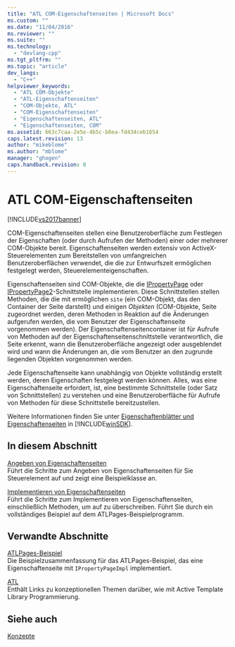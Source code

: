 ```yaml
---
title: "ATL COM-Eigenschaftenseiten | Microsoft Docs"
ms.custom: ""
ms.date: "11/04/2016"
ms.reviewer: ""
ms.suite: ""
ms.technology: 
  - "devlang-cpp"
ms.tgt_pltfrm: ""
ms.topic: "article"
dev_langs: 
  - "C++"
helpviewer_keywords: 
  - "ATL COM-Objekte"
  - "ATL-Eigenschaftenseiten"
  - "COM-Objekte, ATL"
  - "COM-Eigenschaftenseiten"
  - "Eigenschaftenseiten, ATL"
  - "Eigenschaftenseiten, COM"
ms.assetid: 663c7caa-2e5e-4b5c-b8ea-fd434ceb1654
caps.latest.revision: 13
author: "mikeblome"
ms.author: "mblome"
manager: "ghogen"
caps.handback.revision: 8
---
```

# ATL COM-Eigenschaftenseiten
[!INCLUDE[vs2017banner](../assembler/inline/includes/vs2017banner.md)]

COM\-Eigenschaftenseiten stellen eine Benutzeroberfläche zum Festlegen der Eigenschaften \(oder durch Aufrufen der Methoden\) einer oder mehrerer COM\-Objekte bereit.  Eigenschaftenseiten werden extensiv von ActiveX\-Steuerelementen zum Bereitstellen von umfangreichen Benutzeroberflächen verwendet, die die zur Entwurfszeit ermöglichen festgelegt werden, Steuerelementeigenschaften.  
  
 Eigenschaftenseiten sind COM\-Objekte, die die [IPropertyPage](http://msdn.microsoft.com/library/windows/desktop/ms691246) oder [IPropertyPage2](http://msdn.microsoft.com/library/windows/desktop/ms683996)\-Schnittstelle implementieren.  Diese Schnittstellen stellen Methoden, die die mit ermöglichen `site` \(ein COM\-Objekt, das den Container der Seite darstellt\) und einigen *Objekten* \(COM\-Objekte, Seite zugeordnet werden, deren Methoden in Reaktion auf die Änderungen aufgerufen werden, die vom Benutzer der Eigenschaftenseite vorgenommen werden\).  Der Eigenschaftenseitencontainer ist für Aufrufe von Methoden auf der Eigenschaftenseitenschnittstelle verantwortlich, die Seite erkennt, wann die Benutzeroberfläche angezeigt oder ausgeblendet wird und wann die Änderungen an, die vom Benutzer an den zugrunde liegenden Objekten vorgenommen werden.  
  
 Jede Eigenschaftenseite kann unabhängig von Objekte vollständig erstellt werden, deren Eigenschaften festgelegt werden können.  Alles, was eine Eigenschaftenseite erfordert, ist, eine bestimmte Schnittstelle \(oder Satz von Schnittstellen\) zu verstehen und eine Benutzeroberfläche für Aufrufe von Methoden für diese Schnittstelle bereitzustellen.  
  
 Weitere Informationen finden Sie unter [Eigenschaftenblätter und Eigenschaftenseiten](http://msdn.microsoft.com/library/windows/desktop/ms686577) in [!INCLUDE[winSDK](../atl/includes/winsdk_md.md)].  
  
## In diesem Abschnitt  
 [Angeben von Eigenschaftenseiten](../atl/specifying-property-pages.md)  
 Führt die Schritte zum Angeben von Eigenschaftenseiten für Sie Steuerelement auf und zeigt eine Beispielklasse an.  
  
 [Implementieren von Eigenschaftenseiten](../atl/implementing-property-pages.md)  
 Führt die Schritte zum Implementieren von Eigenschaftenseiten, einschließlich Methoden, um auf zu überschreiben.  Führt Sie durch ein vollständiges Beispiel auf dem ATLPages\-Beispielprogramm.  
  
## Verwandte Abschnitte  
 [ATLPages\-Beispiel](../top/visual-cpp-samples.md)  
 Die Beispielzusammenfassung für das ATLPages\-Beispiel, das eine Eigenschaftenseite mit `IPropertyPageImpl` implementiert.  
  
 [ATL](../atl/active-template-library-atl-concepts.md)  
 Enthält Links zu konzeptionellen Themen darüber, wie mit Active Template Library Programmierung.  
  
## Siehe auch  
 [Konzepte](../atl/active-template-library-atl-concepts.md)